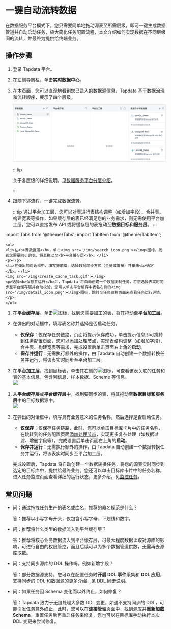 # 一键自动流转数据

在数据服务平台模式下，您只需要简单地拖动源表至所需层级，即可一键生成数据管道并自动启动任务，极大简化任务配置流程，本文介绍如何实现数据在不同层级间的流转，并最终为提供给终端业务。

## 操作步骤

1. 登录 Tapdata 平台。

2. 在左侧导航栏，单击**实时数据中心**。

3. 在本页面，您可以直观地看到您已录入的数据源信息，Tapdata 基于数据治理和流转顺序，展示了四个层级。

   ![数据服务平台页面](../../../images/view_daas_dashboard.png)

   :::tip

   关于各层级的详细说明，见[数据服务平台分层介绍](enable-daas-mode.md)。

   :::

4. 跟随下述流程，<span id="release330-task">一键完成数据流转</span>。

   :::tip
   通过平台加工层，您可以对表进行表结构调整（如增加字段）、合并表、构建宽表等操作，如果缓存层的表已经满足您的业务需求，则无需使用平台加工层，您可以直接发布 API 或将缓存层的表拖动至**数据目标和服务层**。
   :::

import Tabs from '@theme/Tabs';
import TabItem from '@theme/TabItem';

<Tabs className="unique-tabs">
    <TabItem value="cache" label="流转至平台缓存层" default>

    <ol>
    <li>在<b>源数据层</b>，单击<img src='/img/search_icon.png'></img>图标，找到您需要同步的表，将其拖动至<b>平台缓存层</b>。</li>
    <p></p>
    <li>在弹出的对话框中，填写表前缀、选择数据同步方式（全量或增量）并单击<b>确定</b>。</li>
    <img src='/img/create_cache_task.gif'></img>
    <p>选择<b>保存并运行</b>后，Tapdata 将自动创建一个数据复制任务，将您选择表实时同步至平台缓存层并自动校验，您可以单击平台缓存中表名右侧的<img src='/img/detail_icon.png'></img>图标，跳转至任务监控页面来查看任务运行详情。</p>
    </ol>
   </TabItem>
   <TabItem value="curated" label="流转至平台加工层">
    <ol>
    <li>在<b>平台缓存层</b>，单击<img src='/img/search_icon.png'></img>图标，找到您需要加工的表，将其拖动至<b>平台加工层</b>。</li>
    <p></p>
    <li>在弹出的对话框中，填写表名称并选择是否启动任务。
    <p></p>
    <ul>
    <li><b>仅保存</b>：仅保存任务链路，页面将提示保存成功，单击提示信息即可跳转到任务配置页面，您可以<a href="../../data-pipeline/data-development/process-node">添加处理节点</a>，实现表结构调整（如增加字段）、合并表、构建宽表等需求，完成设置后单击页面右上角的<b>启动</b>。
    </li>
    <li><b>保存并运行</b>：无需执行额外的操作，由 Tapdata 自动创建一个数据转换任务并运行，将该表实时同步至平台加工层。
    </li>
    </ul></li>
    <p></p>
    <li>在<b>平台加工层</b>，找到目标表，单击其右侧的<img src='/img/detail_icon.png'></img>图标，可查看该表关联的任务和表的基本信息，包含列信息、样本数据、Scheme 等信息。</li>
    <img src='/img/view_curated_task.png'></img>
    </ol>
   </TabItem>
   <TabItem value="target" label="流转至数据目标和服务层">
    <ol>
    <li>从<b>平台缓存层</b>或<b>平台缓存层</b>中，找到要同步的表，将其拖动至<b>数据目标和服务层</b>中的目标数据源中。</li>
    <img src='/img/analyze_customer.gif'></img>
    <p></p>
    <li>在弹出的对话框中，填写具有业务意义的任务名称，然后选择是否启动任务。
    <p></p>
    <ul>
    <li><b>仅保存</b>：仅保存任务链路，此时，您可以单击目标库卡片中的任务名称，在跳转到的任务配置页面<a href="../../data-pipeline/data-development/process-node">添加处理节点</a>，实现更多复杂处理（如数据过滤、增删字段等），完成设置后单击页面右上角的<b>启动</b>。
    </li>
    <li><b>保存并运行</b>：无需执行额外的操作，由 Tapdata 自动创建一个数据转换任务并运行，将该表实时同步至平台加工层。
    </li>
    </ul>
    </li>
    <p></p>
    <p>完成设置后，Tapdata 将自动创建一个数据转换任务，将您的源表实时同步到选定的目标库中，提供给最终业务。您还可以单击目标库卡片中的任务名称，进入任务监控页面查看详细的运行状态，更多介绍，见<a href="../../data-pipeline/data-development/monitor-task">监控任务</a>。</p>
    </ol>
   </TabItem>
  </Tabs>



## 常见问题

* 问：通过拖拽任务生产的表名或库名，推荐的命名规范是什么？

  答：推荐以小写字母开头，仅包含小写字母、下划线和数字。

* 问：推荐将什么类型的数据流入到平台缓存层？

  答：推荐将核心业务数据流入到平台缓存层，可最大程度数据读取对源库的影响，可进行自由的权限管控，而且后续可以为多个数据管道供数，无需再去源库取数。

* 问：支持同步源库的 DDL 操作吗，例如新增字段？

  答：部分数据源支持，您可以在配置任务时**开启 DDL 事件**采集和 **DDL 应用**，支持同步的 DDL 和数据源的更多介绍，见 [DDL 同步说明](../../handle-schema-change.md)。

* 问：如果任务因 Schema 变化而以外终止，如何修复？

  答：Tapdata 致力于无缝处理大多数 DDL 变更，如遇不支持同步的 DDL，可能引发任务意外终止，此时，您可以在**连接管理**页面中，找到源库并**重新加载 Schema**，重置任务后再重启任务来修复，您也可以在目标库手动执行本次 DDL 变更来尝试修复。


